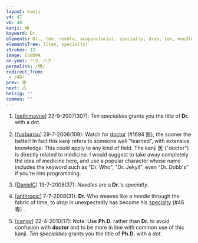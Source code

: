 ```yaml
---
layout: kanji
v4: 47
v6: 48
kanji: 博
keyword: Dr.
elements: Dr., ten, needle, acupuncturist, specialty, drop, ten, needle, rice field, brains, glue
elementsTree: l(ten, specialty)
strokes: 12
image: E58D9A
on-yomi: ハク、バク
permalink: /博/
redirect_from:
 - /48/
prev: 専
next: 占
heisig: ""
commen: ""
---
```


1) [<a href="http://kanji.koohii.com/profile/sethimayne">sethimayne</a>] 22-9-2007(307): <em>Ten specialties</em> grants you the title of<strong> Dr.</strong> with a dot.

2) [<a href="http://kanji.koohii.com/profile/fuaburisu">fuaburisu</a>] 29-7-2006(109): Watch for <a href="../v4/1694.html">doctor</a> (#1694 医), the sooner the better! In fact this kanji refers to someone well &quot;learned&quot;, with extensive knowledge. This could apply to any kind of field. The kanji 医 (&quot;doctor&quot;) is directly related to medicine. I would suggest to take away completely the idea of medicine here, and use a popular character whose name includes the keyword such as &quot;Dr. Who&quot;, &quot;Dr. Jekyll&quot;, even &quot;Dr. Dobb&#039;s&quot; if you&#039;re into programming.

3) [<a href="http://kanji.koohii.com/profile/DanielC">DanielC</a>] 13-7-2008(37): <em>Needles</em> are a<strong> Dr.</strong>&#039;s <em>specialty</em>.

4) [<a href="http://kanji.koohii.com/profile/anthropic">anthropic</a>] 7-7-2008(31): <strong>Dr</strong>. Who weaves like a <em>needle</em> through the fabric of time, to <em>drop</em> in unexpectedly has become his <a href="../v4/46.html">specialty</a> (#46 専) .

5) [<a href="http://kanji.koohii.com/profile/cangy">cangy</a>] 22-4-2010(17): Note: Use <strong>Ph.D.</strong> rather than <strong>Dr.</strong> to avoid confusion with <strong>doctor</strong> and to be more in line with common use of this kanji. <em>Ten</em> <em>specialities</em> grants you the title of <strong>Ph.D.</strong> with a <em>dot</em>.

